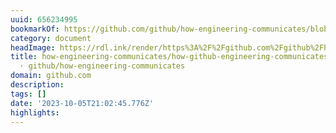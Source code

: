 ```yaml
---
uuid: 656234995
bookmarkOf: https://github.com/github/how-engineering-communicates/blob/main/how-github-engineering-communicates.md
category: document
headImage: https://rdl.ink/render/https%3A%2F%2Fgithub.com%2Fgithub%2Fhow-engineering-communicates%2Fblob%2Fmain%2Fhow-github-engineering-communicates.md
title: how-engineering-communicates/how-github-engineering-communicates.md at main
  · github/how-engineering-communicates
domain: github.com
description:
tags: []
date: '2023-10-05T21:02:45.776Z'
highlights:
---
```




